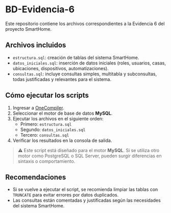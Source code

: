 # BD-Evidencia-6

Este repositorio contiene los archivos correspondientes a la Evidencia 6 del proyecto SmartHome.

##  Archivos incluidos

- `estructura.sql`: creación de tablas del sistema SmartHome.
- `datos_iniciales.sql`: inserción de datos iniciales (roles, usuarios, casas, ubicaciones, dispositivos, automatizaciones).
- `consultas.sql`: incluye consultas simples, multitabla y subconsultas, todas justificadas y relevantes para el sistema.

##  Cómo ejecutar los scripts

1. Ingresar a [OneCompiler](https://onecompiler.com/mysql).
2. Seleccionar el motor de base de datos **MySQL**.
3. Ejecutar los archivos en el siguiente orden:
   - Primero: `estructura.sql`
   - Segundo: `datos_iniciales.sql`
   - Tercero: `consultas.sql`
4. Verificar los resultados en la consola de salida.

> ⚠️ Este script está diseñado para el motor **MySQL**. Si se utiliza otro motor como PostgreSQL o SQL Server, pueden surgir diferencias en sintaxis o comportamiento.

##  Recomendaciones

- Si se vuelve a ejecutar el script, se recomienda limpiar las tablas con `TRUNCATE` para evitar errores por datos duplicados.
- Las consultas están comentadas y justificadas según las necesidades del sistema SmartHome.
